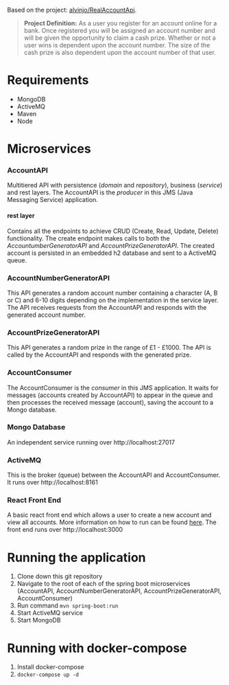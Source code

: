 Based on the project: [alvinjo/RealAccountApi](https://github.com/alvinjo/RealAccountApi). 
> **Project Definition:**
> As a user you register for an account online for a bank. Once registered you will be assigned an account number and will be given the opportunity to claim a cash prize. Whether or not a user wins is dependent upon the account number. The size of the cash prize is also dependent upon the account number of that user.

# Requirements
- MongoDB
- ActiveMQ
- Maven
- Node

# Microservices
### AccountAPI
Multitiered API with persistence (*domain* and *repository*), business (*service*) and rest layers. The AccountAPI is the *producer* in this JMS (Java Messaging Service) application.
#### rest layer
Contains all the endpoints to achieve CRUD (Create, Read, Update, Delete) functionality. The create endpoint makes calls to both the *AccountumberGeneratorAPI* and *AccountPrizeGeneratorAPI*. The created account is persisted in an embedded h2 database and sent to a ActiveMQ queue.
### AccountNumberGeneratorAPI
This API generates a random account number containing a character (A, B or C) and 6-10 digits depending on the implementation in the service layer. The API receives requests from the AccountAPI and responds with the generated account number.
### AccountPrizeGeneratorAPI
This API generates a random prize in the range of £1 - £1000. The API is called by the AccountAPI and responds with the generated prize.
### AccountConsumer
The AccountConsumer is the *consumer* in this JMS application. It waits for messages (accounts created by AccountAPI) to appear in the queue and then processes the received message (account), saving the account to a Mongo database.
### Mongo Database
An independent service running over http://localhost:27017
### ActiveMQ
This is the broker (queue) between the AccountAPI and AccountConsumer. It runs over http://localhost:8161
### React Front End
A basic react front end which allows a user to create a new account and view all accounts. More information on how to run can be found [here](https://github.com/Monika-Mistry/springboot-accountAPI/tree/master/account-front-end). The front end runs over http://localhost:3000 

# Running the application
1. Clone down this git repository
2. Navigate to the root of each of the spring boot microservices (AccountAPI, AccountNumberGeneratorAPI, AccountPrizeGeneratorAPI, AccountConsumer)
3. Run command `mvn spring-boot:run`
4. Start ActiveMQ service
5. Start MongoDB

# Running with docker-compose
1. Install docker-compose
2. `docker-compose up -d`
